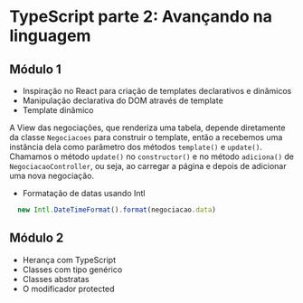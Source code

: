 # TypeScript parte 2: Avançando na linguagem

## Módulo 1

- Inspiração no React para criação de templates declarativos e dinâmicos
- Manipulação declarativa do DOM através de template
- Template dinâmico

A View das negociações, que renderiza uma tabela, depende diretamente da classe `Negociacoes` para construir o template, então a recebemos uma instância dela como parâmetro dos métodos `template()` e `update()`. Chamamos o método `update()` no `constructor()` e no método `adiciona()` de `NegociacaoController`, ou seja, ao carregar a página e depois de adicionar uma nova negociação.

- Formatação de datas usando Intl

```js
  new Intl.DateTimeFormat().format(negociacao.data)
```

## Módulo 2

- Herança com TypeScript
- Classes com tipo genérico
- Classes abstratas
- O modificador protected